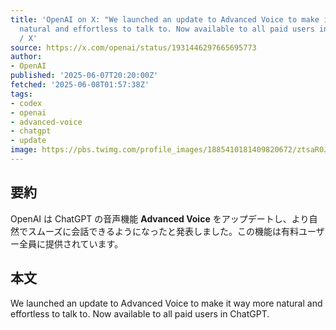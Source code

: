 ```yaml
---
title: 'OpenAI on X: "We launched an update to Advanced Voice to make it way more
  natural and effortless to talk to. Now available to all paid users in ChatGPT."
  / X'
source: https://x.com/openai/status/1931446297665695773
author:
- OpenAI
published: '2025-06-07T20:20:00Z'
fetched: '2025-06-08T01:57:38Z'
tags:
- codex
- openai
- advanced-voice
- chatgpt
- update
image: https://pbs.twimg.com/profile_images/1885410181409820672/ztsaR0JW_normal.jpg
---
```


## 要約

OpenAI は ChatGPT の音声機能 **Advanced Voice** をアップデートし、より自然でスムーズに会話できるようになったと発表しました。この機能は有料ユーザー全員に提供されています。

## 本文

We launched an update to Advanced Voice to make it way more natural and effortless to talk to. Now available to all paid users in ChatGPT.
